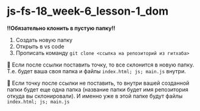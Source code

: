 # js-fs-18_week-6_lesson-1_dom

**‼️Обязательно клонить в пустую папку‼️**

1. Создать новую папку
2. Открыть в vs code
3. Прописать команду ```git clone <ссылка на репозиторий из гитхаба>```

📂 Если после ссылки поставить точку, то все склонится в новую папку. 
Т.е. будет ваша своя папка и файлы ```index.html; js; main.js``` внутри.

📂 Если точку после ссылки не поставить, то внутри вашей созданной папки будет еще одна папка (название папки будет имя репозитория откуда вы склонировали).
И именно уже в этой папке будут файлы ```index.html; js; main.js```

